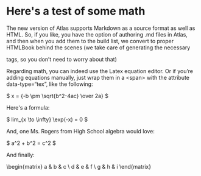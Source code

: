# Here's a test of some math


The new version of Atlas supports Markdown as a source format as well as HTML. So, if you like, you have the option of authoring .md files in Atlas, and then when you add them to the build list, we convert to proper HTMLBook behind the scenes (we take care of generating the necessary <section> tags, so you don’t need to worry about that)

Regarding math, you can indeed use the Latex equation editor. Or if you’re adding equations manually, just wrap them in a &lt;span&gt; with the attribute data-type=“tex”, like the following:

<span class="math-tex" data-type="tex">
   $ x = {-b \pm \sqrt{b^2-4ac} \over 2a} $
</span>

Here's a formula:

<span class="math-tex" data-type="tex">
 $ lim_{x \to \infty} \exp(-x) = 0 $
</span>

And, one Ms. Rogers from High School algebra would love:

<span class="math-tex" data-type="tex">
 $ a^2 + b^2 = c^2  $
</span>


And finally:

<span class="math-tex" data-type="tex">

\begin{matrix}
  a & b & c \\
  d & e & f \\
  g & h & i
 \end{matrix}

</span>